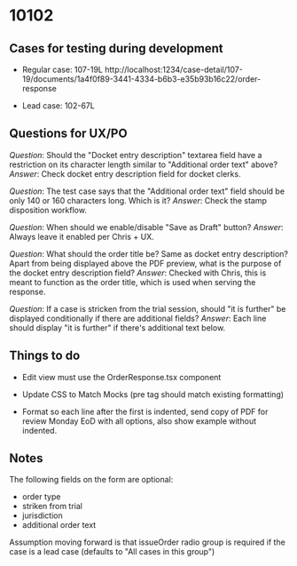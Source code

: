 # 10102

## Cases for testing during development

- Regular case: 107-19L
http://localhost:1234/case-detail/107-19/documents/1a4f0f89-3441-4334-b6b3-e35b93b16c22/order-response

- Lead case: 102-67L

## Questions for UX/PO

*Question*: Should the "Docket entry description" textarea field have a
restriction on its character length similar to "Additional order text" above?
*Answer*: Check docket entry description field for docket clerks.

*Question*: The test case says that the "Additional order text" field should be
only 140 or 160 characters long. Which is it?
*Answer*: Check the stamp disposition workflow.

*Question*: When should we enable/disable "Save as Draft" button?
*Answer*: Always leave it enabled per Chris + UX. 

*Question*: What should the order title be? Same as docket entry description? Apart from being displayed above the PDF preview, what is the purpose of the docket entry description field?
*Answer*: Checked with Chris, this is meant to function as the order title, which is used when serving the response.

*Question*: If a case is stricken from the trial session, should "it is further" be displayed conditionally if there are additional fields? 
*Answer*: Each line should display "it is further" if there's additional text below.

## Things to do

- Edit view must use the OrderResponse.tsx component

- Update CSS to Match Mocks (pre tag should match existing formatting)

- Format so each line after the first is indented, send copy of PDF for review Monday EoD with all options, also show example without indented. 


## Notes

The following fields on the form are optional:
- order type
- striken from trial
- jurisdiction
- additional order text

Assumption moving forward is that issueOrder radio group is required if the case
is a lead case (defaults to "All cases in this group")
